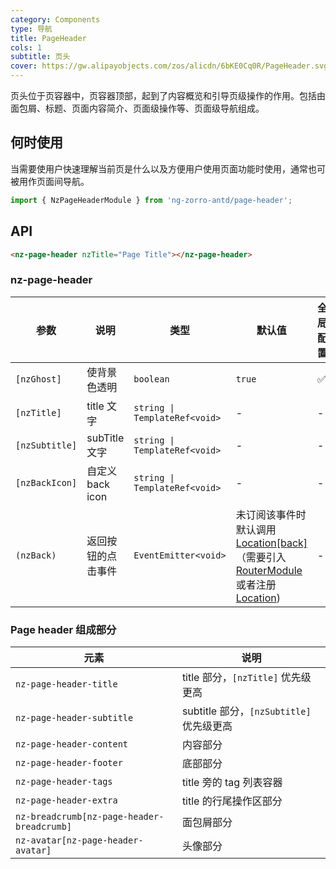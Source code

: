 ```yaml
---
category: Components
type: 导航
title: PageHeader
cols: 1
subtitle: 页头
cover: https://gw.alipayobjects.com/zos/alicdn/6bKE0Cq0R/PageHeader.svg
---
```


页头位于页容器中，页容器顶部，起到了内容概览和引导页级操作的作用。包括由面包屑、标题、页面内容简介、页面级操作等、页面级导航组成。

## 何时使用

当需要使用户快速理解当前页是什么以及方便用户使用页面功能时使用，通常也可被用作页面间导航。

```ts
import { NzPageHeaderModule } from 'ng-zorro-antd/page-header';
```

## API

```html
<nz-page-header nzTitle="Page Title"></nz-page-header>
```

### nz-page-header

| 参数           | 说明               | 类型                          | 默认值                                                                                                                                                                                                                 | 全局配置 |
| -------------- | ------------------ | ----------------------------- | ---------------------------------------------------------------------------------------------------------------------------------------------------------------------------------------------------------------------- | -------- |
| `[nzGhost]`    | 使背景色透明       | `boolean`                     | `true`                                                                                                                                                                                                                 | ✅        |
| `[nzTitle]`    | title 文字         | `string \| TemplateRef<void>` | -                                                                                                                                                                                                                      | -        |
| `[nzSubtitle]` | subTitle 文字      | `string \| TemplateRef<void>` | -                                                                                                                                                                                                                      | -        |
| `[nzBackIcon]` | 自定义 back icon   | `string \| TemplateRef<void>` | -                                                                                                                                                                                                                      | -        |
| `(nzBack)`     | 返回按钮的点击事件 | `EventEmitter<void>`          | 未订阅该事件时默认调用 [Location[back]](https://angular.cn/api/common/Location#back)（需要引入 [RouterModule](https://angular.cn/api/router/RouterModule) 或者注册 [Location](https://angular.cn/api/common/Location)) | -        |

### Page header 组成部分

| 元素                                       | 说明                                     |
| ------------------------------------------ | ---------------------------------------- |
| `nz-page-header-title`                     | title 部分，`[nzTitle]` 优先级更高       |
| `nz-page-header-subtitle`                  | subtitle 部分，`[nzSubtitle]` 优先级更高 |
| `nz-page-header-content`                   | 内容部分                                 |
| `nz-page-header-footer`                    | 底部部分                                 |
| `nz-page-header-tags`                      | title 旁的 tag 列表容器                  |
| `nz-page-header-extra`                     | title 的行尾操作区部分                   |
| `nz-breadcrumb[nz-page-header-breadcrumb]` | 面包屑部分                               |
| `nz-avatar[nz-page-header-avatar]`         | 头像部分                                 |
